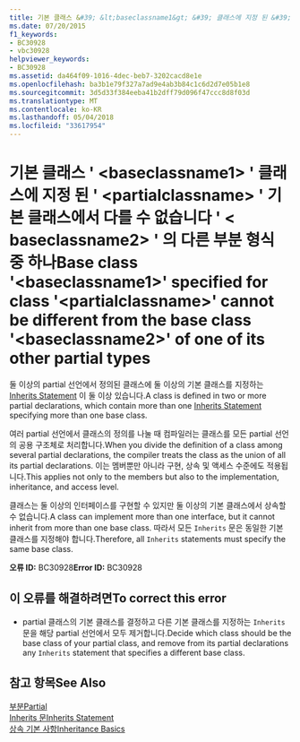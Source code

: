 ```yaml
---
title: 기본 클래스 &#39; &lt;baseclassname1&gt; &#39; 클래스에 지정 된 &#39; &lt;partialclassname&gt; &#39; 기본 클래스에서 다를 수 없습니다 &#39; &lt; baseclassname2&gt; &#39; 의 다른 부분 형식 중 하나
ms.date: 07/20/2015
f1_keywords:
- BC30928
- vbc30928
helpviewer_keywords:
- BC30928
ms.assetid: da464f09-1016-4dec-beb7-3202cacd8e1e
ms.openlocfilehash: ba3b1e79f327a7ad9e4ab3b84c1c6d2d7e05b1e8
ms.sourcegitcommit: 3d5d33f384eeba41b2dff79d096f47ccc8d8f03d
ms.translationtype: MT
ms.contentlocale: ko-KR
ms.lasthandoff: 05/04/2018
ms.locfileid: "33617954"
---
```

# <a name="base-class-39ltbaseclassname1gt39-specified-for-class-39ltpartialclassnamegt39-cannot-be-different-from-the-base-class-39ltbaseclassname2gt39-of-one-of-its-other-partial-types"></a><span data-ttu-id="be0d0-102">기본 클래스 &#39; &lt;baseclassname1&gt; &#39; 클래스에 지정 된 &#39; &lt;partialclassname&gt; &#39; 기본 클래스에서 다를 수 없습니다 &#39; &lt; baseclassname2&gt; &#39; 의 다른 부분 형식 중 하나</span><span class="sxs-lookup"><span data-stu-id="be0d0-102">Base class &#39;&lt;baseclassname1&gt;&#39; specified for class &#39;&lt;partialclassname&gt;&#39; cannot be different from the base class &#39;&lt;baseclassname2&gt;&#39; of one of its other partial types</span></span>
<span data-ttu-id="be0d0-103">둘 이상의 partial 선언에서 정의된 클래스에 둘 이상의 기본 클래스를 지정하는 [Inherits Statement](../../visual-basic/language-reference/statements/inherits-statement.md) 이 둘 이상 있습니다.</span><span class="sxs-lookup"><span data-stu-id="be0d0-103">A class is defined in two or more partial declarations, which contain more than one [Inherits Statement](../../visual-basic/language-reference/statements/inherits-statement.md) specifying more than one base class.</span></span>  
  
 <span data-ttu-id="be0d0-104">여러 partial 선언에서 클래스의 정의를 나눌 때 컴파일러는 클래스를 모든 partial 선언의 공용 구조체로 처리합니다.</span><span class="sxs-lookup"><span data-stu-id="be0d0-104">When you divide the definition of a class among several partial declarations, the compiler treats the class as the union of all its partial declarations.</span></span> <span data-ttu-id="be0d0-105">이는 멤버뿐만 아니라 구현, 상속 및 액세스 수준에도 적용됩니다.</span><span class="sxs-lookup"><span data-stu-id="be0d0-105">This applies not only to the members but also to the implementation, inheritance, and access level.</span></span>  
  
 <span data-ttu-id="be0d0-106">클래스는 둘 이상의 인터페이스를 구현할 수 있지만 둘 이상의 기본 클래스에서 상속할 수 없습니다.</span><span class="sxs-lookup"><span data-stu-id="be0d0-106">A class can implement more than one interface, but it cannot inherit from more than one base class.</span></span> <span data-ttu-id="be0d0-107">따라서 모든 `Inherits` 문은 동일한 기본 클래스를 지정해야 합니다.</span><span class="sxs-lookup"><span data-stu-id="be0d0-107">Therefore, all `Inherits` statements must specify the same base class.</span></span>  
  
 <span data-ttu-id="be0d0-108">**오류 ID:** BC30928</span><span class="sxs-lookup"><span data-stu-id="be0d0-108">**Error ID:** BC30928</span></span>  
  
## <a name="to-correct-this-error"></a><span data-ttu-id="be0d0-109">이 오류를 해결하려면</span><span class="sxs-lookup"><span data-stu-id="be0d0-109">To correct this error</span></span>  
  
-   <span data-ttu-id="be0d0-110">partial 클래스의 기본 클래스를 결정하고 다른 기본 클래스를 지정하는 `Inherits` 문을 해당 partial 선언에서 모두 제거합니다.</span><span class="sxs-lookup"><span data-stu-id="be0d0-110">Decide which class should be the base class of your partial class, and remove from its partial declarations any `Inherits` statement that specifies a different base class.</span></span>  
  
## <a name="see-also"></a><span data-ttu-id="be0d0-111">참고 항목</span><span class="sxs-lookup"><span data-stu-id="be0d0-111">See Also</span></span>  
 [<span data-ttu-id="be0d0-112">부분</span><span class="sxs-lookup"><span data-stu-id="be0d0-112">Partial</span></span>](../../visual-basic/language-reference/modifiers/partial.md)  
 [<span data-ttu-id="be0d0-113">Inherits 문</span><span class="sxs-lookup"><span data-stu-id="be0d0-113">Inherits Statement</span></span>](../../visual-basic/language-reference/statements/inherits-statement.md)  
 [<span data-ttu-id="be0d0-114">상속 기본 사항</span><span class="sxs-lookup"><span data-stu-id="be0d0-114">Inheritance Basics</span></span>](../../visual-basic/programming-guide/language-features/objects-and-classes/inheritance-basics.md)
